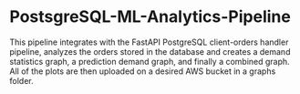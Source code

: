 # PostsgreSQL-ML-Analytics-Pipeline
This pipeline integrates with the FastAPI PostgreSQL client-orders handler pipeline, analyzes the orders stored in the database and creates a demand statistics graph, a prediction demand graph, and finally a combined graph. All of the plots are then uploaded on a desired AWS bucket in a graphs folder.
